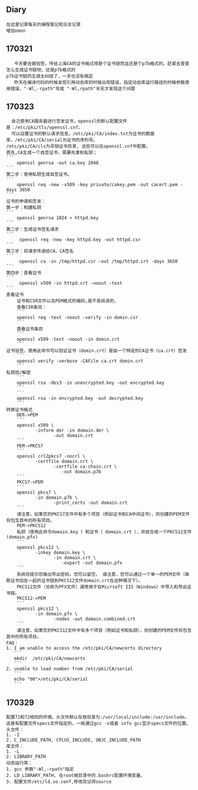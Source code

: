 ## Diary
	在这里记录每天的编程笔记和日志记录
	增加nmon
## 170321
	   今天要去做验签，传给上海CA的证书格式得是个证书链而且还是个p7b格式的。赶紧去查查怎么生成证书链吧，还是p7b格式的
	p7b证书链的生成太纠结了，一天也没有搞定
	   昨天在编译代码的时候发现引用动态库的时候出现错误，指定动态库运行路径的时候参数使用错误，"-Wl,-rpath"写成 "-Wl,rpath"半天才发现这个问题
## 170323
	  自己使用CA服务器进行签发证书，openssl的默认配置文件是：/etc/pki/tls/openssl.cnf。
	  可以设置证书的默认请求信息。/etc/pki/CA/index.txt为证书的数据库，/etc/pki/CA/serial为证书的序列号。
	/etc/pki/CA/cls为吊销证书目录, 这些可以在openssl.cnf中配置。
	首先,CA生成一个自签证书，需要先拿到私钥；
	```
		openssl genrsa -out ca.key 2048
	```
	第二步：使用私钥生成自签证书。
	```
		openssl req -new -x509 -key private/cakey.pem -out cacert.pem -days 3650
	```
	证书的申请和签发：
	第一步：构建私钥
	```
		openssl genrsa 1024 > httpd.key
	```
	第二步：生成证书签名请求
	```
		 openssl req -new -key httpd.key -out httpd.csr
	```
	第三步：将请求传递给CA，CA签名
	```
		 openssl ca -in /tmp/httpd.csr -out /tmp/httpd.crt -days 3650
	```
	第四步：查看证书
	```
		 openssl x509 -in httpd.crt -noout -text
	```
	查看证书
		证书和CSR文件以及PEM格式的编码,是不易阅读的，
		查看CSR条目：
		```
		openssl req -text -noout -verify -in domin.csr
		```
		查看证书条目
		```
		openssl x509 -text -noout -in domin.crt
		```
	证书验签，使用此命令可以验证证书（domin.crt）是由一个特定的CA证书（ca.crt）签发
		```
		openssl verify -verbose -CAFile ca.crt domin.crt
		```
	私钥加/解密
		```
		openssl rsa -des3 -in unencrypted.key -out encrypted.key
		```
		```
		openssl rsa -in encrypted.key -out decrypted.key
		```
	转换证书格式
		DER->PEM
		```
		openssl x509 \
		       -inform der -in domain.der \
		              -out domain.crt
		```
		PEM->PKCS7
		```
		openssl crl2pkcs7 -nocrl \
		       -certfile domain.crt \
		              -certfile ca-chain.crt \
			             -out domain.p7b
		```
		PKCS7->PEM
		```
		openssl pkcs7 \
		       -in domain.p7b \
		              -print_certs -out domain.crt
		```
		请注意，如果您的PKCS7文件中有多个项目（例如证书和CA中间证书），则创建的PEM文件将包含其中的所有项目。
		PEM->PKCS12
		私钥（使用此命令domain.key ）和证书（ domain.crt ），并结合成一个PKCS12文件(domain.pfx)
		```
		openssl pkcs12 \
		       -inkey domain.key \
		              -in domain.crt \
			             -export -out domain.pfx
		```
		系统将提示您输出导出密码，您可以留空。 请注意，您可以通过一个单一的PEM文件（串联证书加在一起的证书链到PKCS12文件domain.crt在这种情况下）。
		PKCS12文件（也称为PFX文件）通常用于在Micrsoft IIS（Windows）中导入和导出证书链。
		PKCS12->PEM
		```
		openssl pkcs12 \
		       -in domain.pfx \
		              -nodes -out domain.combined.crt
		```
		请注意，如果您的PKCS12文件中有多个项目（例如证书和私钥），则创建的PEM文件将包含其中的所有项目。
	FAQ：
	1. I am unable to access the /etc/pki/CA/newcerts directory
	   ```
	   mkdir  /etc/pki/CA/newcerts
	   ```
	2. unable to load number from /etc/pki/CA/serial
	   ```
	   echo "00">/etc/pki/CA/serial
	   ```

	

	
	 
## 170329
	配置71和72相同的环境。头文件默认存放目录为:/usr/local/include:/usr/include。这是有配置文件specs文件指定的，一般通过gcc -v或者 info gcc显示specs文件的位置。
	头文件：
	1. -I
	2. C_INCLUDE_PATH, CPLUS_INCLUDE, OBJC_INCLUDE_PATH
	库文件：
	1. -L
	2. LIBRARY_PATH
	动态运行库：
	1. gcc 参数"-Wl,-rpath"指定
	2. LD_LIBRARY_PATH, 在root根目录中的.bashrc配置环境变量。
	3. 配置文件/etc/ld.so.conf,修改完记得source
	

